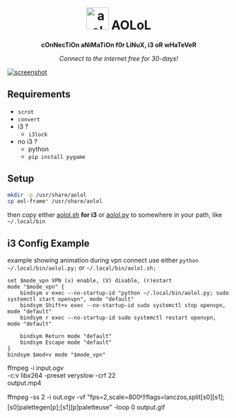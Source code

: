 <h1 align="center"><img src="http://icons.iconarchive.com/icons/ncrow/mega-pack-2/256/AOL-icon.png" width="50" alt="aol" /> AOLoL</h1>

<p align="center">
  <strong>cOnNecTiOn aNiMaTiOn f0r LiNuX, i3 oR wHaTeVeR</strong>
</p>

<p align="center">
  <em>Connect to the internet free for 30-days!</em>
</p>

[![screenshot](https://user-images.githubusercontent.com/132562/75916852-e9e66e00-5e0d-11ea-990b-09f4ec56c3ce.gif)](https://user-images.githubusercontent.com/132562/75916861-ec48c800-5e0d-11ea-809e-02ccf8644679.gif)


## Requirements

- `scrot`
- `convert`
- i3 ?
    - `i3lock`
- no i3 ?
    - python
    - `pip install pygame`

## Setup

```sh
mkdir -p /usr/share/aolol
cp aol-frame* /usr/share/aolol
```

then copy either [aolol.sh](./aolol.sh) __for i3__
or [aolol.py](./aolol.py) to somewhere in your path, like `~/.local/bin`

## i3 Config Example

example showing animation during vpn connect
use either `python ~/.local/bin/aolol.py;` or `~/.local/bin/aolol.sh;`

```
set $mode_vpn VPN (v) enable, (V) disable, (r)estart
mode "$mode_vpn" {
    bindsym v exec --no-startup-id "python ~/.local/bin/aolol.py; sudo systemctl start openvpn", mode "default"
    bindsym Shift+v exec --no-startup-id sudo systemctl stop openvpn, mode "default"
    bindsym r exec --no-startup-id sudo systemctl restart openvpn, mode "default"

    bindsym Return mode "default"
    bindsym Escape mode "default"
}
bindsym $mod+v mode "$mode_vpn"
```


ffmpeg -i input.ogv \
     -c:v libx264 -preset veryslow -crf 22 \
     output.mp4

ffmpeg -ss 2 -i out.ogv -vf "fps=2,scale=800:-1:flags=lanczos,split[s0][s1];[s0]palettegen[p];[s1][p]paletteuse" -loop 0 output.gif
